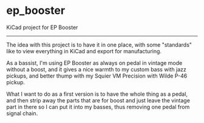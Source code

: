 # ep_booster

KiCad project for EP Booster

---

The idea with this project is to have it in one place, with some "standards" like to view everything
in KiCad and export for manufacturing.

As a bassist, I'm using EP Booster as always on pedal in vintage mode without a boost, and it gives
a nice warmth to my custom bass with jazz pickups, and better thump with my Squier VM Precision with
Wilde P-46 pickup.

What I want to do as a first version is to have the whole thing as a pedal, and then strip away the
parts that are for boost and just leave the vintage part in there so I can put it into my basses,
thus removing one pedal from signal chain.
